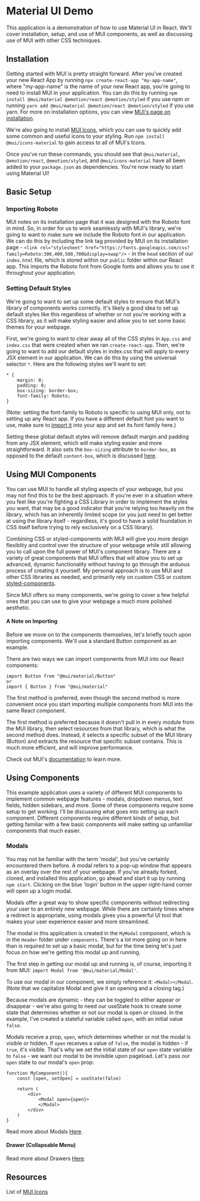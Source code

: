 # Material UI Demo

This application is a demonstration of how to use Material UI in React. We'll cover installation, setup, and use of MUI components, as well as discussing use of MUI with other CSS techniques.

## Installation

Getting started with MUI is pretty straight forward. After you've created your new React App by running `npx create-react-app "my-app-name"`, where "my-app-name" is the name of your new React app, you're going to need to install MUI in your application. You can do this by running `npm install @mui/material @emotion/react @emotion/styled` if you use npm or running `yarn add @mui/material @emotion/react @emotion/styled` if you use yarn. For more on installation options, you can view <a href="https://mui.com/material-ui/getting-started/installation/">MUI's page on installation</a>.

We're also going to install <a href="https://mui.com/material-ui/material-icons/">MUI Icons</a>, which you can use to quickly add some common and useful icons to your styling. Run `npm install @mui/icons-material` to gain access to all of MUI's Icons.

Once you've run these commands, you should see that `@mui/material`, `@emotion/react`, `@emotion/styled`, and `@mui/icons-material` have all been added to your `package.json` as dependencies. You're now ready to start using Material UI!

## Basic Setup

### Importing Roboto
MUI notes on its installation page that it was designed with the Roboto font in mind. So, in order for us to work seamlessly with MUI's library, we're going to want to make sure we include the Roboto font in our application. We can do this by including the link tag provided by MUI on its installation page -  `<link rel="stylesheet" href="https://fonts.googleapis.com/css?family=Roboto:300,400,500,700&display=swap"/>` - in the `head` section of our `index.html` file, which is stored within our `public` folder within our React app. This imports the Roboto font from Google fonts and allows you to use it throughout your application.

### Setting Default Styles

We're going to want to set up some default styles to ensure that MUI's library of components works correctly. It's likely a good idea to set up default styles like this regardless of whether or not you're working with a CSS library, as it will make styling easier and allow you to set some basic themes for your webpage.

First, we're going to want to clear away all of the CSS styles in `App.css` and `index.css` that were created when we ran `create-react-app`. Then, we're going to want to add our default styles in index.css that will apply to every JSX element in our application. We can do this by using the universal selector `*`. Here are the following styles we'll want to set:

```
* {
    margin: 0;
    padding: 0;
    box-sizing: border-box;
    font-family: Roboto;
}
```

(Note: setting the font-family to Roboto is specific to using MUI only, not to setting up any React app. If you have a different default font you want to use, make sure to <a href="https://fonts.google.com/">import it</a> into your app and set its font family here.)

Setting these global default styles will remove default margin and padding from any JSX element, which will make styling easier and more straightforward. It also sets the `box-sizing` attribute to `border-box`, as opposed to the default `content-box`, which is discussed <a href="https://github.com/Matt-Eva/intro-css-demo">here</a>.

## Using MUI Components

You can use MUI to handle all styling aspects of your webpage, but you may not find this to be the best approach. If you're ever in a situation where you feel like you're fighting a CSS Library in order to implement the styles you want, that may be a good indicator that you're relying too heavily on the library, which has an inherently limited scope (or you just need to get better at using the library itself - regardless, it's good to have a solid foundation in CSS itself before trying to rely exclusively on a CSS library). 

Combining CSS or styled-components with MUI will give you more design flexiblity and control over the structure of your webpage while still allowing you to call upon the full power of MUI's component library. There are a variety of great components that MUI offers that will allow you to set up advanced, dynamic functionality without having to go through the arduous process of creating it yourself. My personal approach is to use MUI and other CSS libraries as needed, and primarily rely on custom CSS or custom <a href="https://styled-components.com/">styled-components</a>.

Since MUI offers so many components, we're going to cover a few helpful ones that you can use to give your webpage a much more polished aesthetic.

#### A Note on Importing

Before we move on to the components themselves, let's briefly touch upon importing components.
We'll use a standard Button component as an example.

There are two ways we can import components from MUI into our React components:
```
import Button from "@mui/material/Button"
or
import { Button } from "@mui/material"
```

The first method is preferred, even though the second method is more convenient once you start importing multiple components from MUI into the same React component. 

The first method is preferred because it doesn't pull in in every module from the MUI library, then select resources from that library, which is what the second method does. Instead, it selects a specific subset of the MUI library (Button) and extracts the resource that specific subset contains. This is much more efficient, and will improve performance.

Check out MUI's <a href="https://mui.com/material-ui/guides/minimizing-bundle-size/">documentation</a> to learn more.

## Using Components

This example application uses a variety of different MUI components to implement common webpage features - modals, dropdown menus, text fields, hidden sidebars, and more. Some of these components require some setup to get working. I'll be discussing what goes into setting up each component. Different components require different kinds of setup, but getting familiar with a few basic components will make setting up unfamiliar components that much easier.

### Modals

You may not be familiar with the term 'modal', but you've certainly encountered them before. A modal refers to a pop-up window that appears as an overlay over the rest of your webpage. If you've already forked, cloned, and installed this application, go ahead and start it up by running `npm start`. Clicking on the blue 'login' button in the upper right-hand corner will open up a login modal.

Modals offer a great way to show specific components without redirecting your user to an entirely new webpage. While there are certainly times where a redirect is appropriate, using modals gives you a powerful UI tool that makes your user experience easier and more streamlined.

The modal in this application is created in the `MyModal` component, which is in the `Header` folder under `components`. There's a lot more going on in here than is required to set up a basic modal, but for the time being let's just focus on how we're getting this modal up and running.

The first step in getting our modal up and running is, of course, importing it from MUI: `import Modal from '@mui/material/Modal'`. 

To use our modal in our component, we simply reference it: `<Modal></Modal`. (Note that we capitalize Modal and give it an opening and a closing tag.)

Because modals are dynamic - they can be toggled to either appear or disappear - we're also going to need our useState hook to create some state that determines whether or not our modal is open or closed. In the example, I've created a stateful variable called `open`, with an initial value `false`.

Modals receive a prop, `open`, which determines whether or not the modal is visible or hidden. If `open` receives a value of `false`, the modal is hidden - if `true`, it's visible. That's why we set the initial state of our `open` state variable to `false` - we want our modal to be invisible upon pageload. Let's pass our `open` state to our modal's `open` prop:

```
function MyComponent(){
    const [open, setOpen] = useState(false)

    return (
        <div>
            <Modal open={open}>
            </Modal>
        </div>
    )
}
```

Read more about Modals <a href="https://mui.com/material-ui/react-modal/">Here</a>.

#### Drawer (Collapsable Menu)

Read more about Drawers <a href="https://mui.com/material-ui/react-drawer/">Here</a>.


## Resources

List of <a href="https://mui.com/material-ui/material-icons/">MUI Icons</a>
